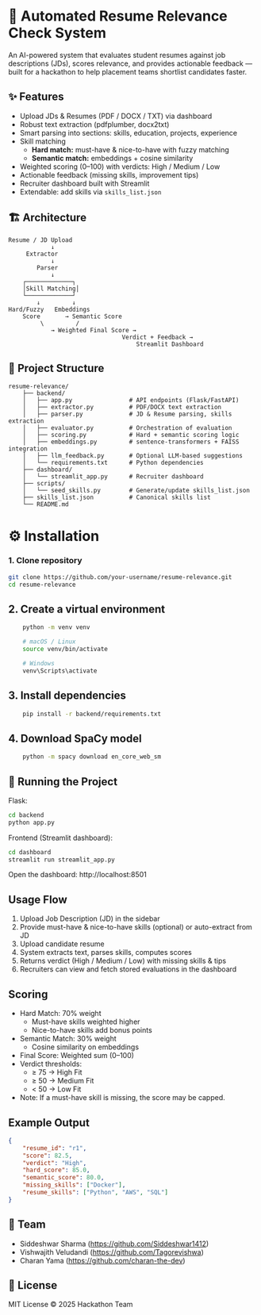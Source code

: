 # 📄 Automated Resume Relevance Check System

An AI-powered system that evaluates student resumes against job descriptions (JDs), scores relevance, and provides actionable feedback — built for a hackathon to help placement teams shortlist candidates faster.

## ✨ Features

- Upload JDs & Resumes (PDF / DOCX / TXT) via dashboard
- Robust text extraction (pdfplumber, docx2txt)
- Smart parsing into sections: skills, education, projects, experience
- Skill matching
    - __Hard match:__ must-have & nice-to-have with fuzzy matching
    - __Semantic match:__ embeddings + cosine similarity
- Weighted scoring (0–100) with verdicts: High / Medium / Low
- Actionable feedback (missing skills, improvement tips)
- Recruiter dashboard built with Streamlit
- Extendable: add skills via `skills_list.json`

## 🏗️ Architecture

```
Resume / JD Upload
            ↓
     Extractor
            ↓
        Parser
            ↓
    ┌─────────────┐
    │Skill Matching│
    └─────────────┘
        ↓         ↓
Hard/Fuzzy   Embeddings
    Score       → Semantic Score
         \         /
            → Weighted Final Score →
                                Verdict + Feedback →
                                    Streamlit Dashboard
```


## 📂 Project Structure

```
resume-relevance/
    ├── backend/  
    │   ├── app.py                # API endpoints (Flask/FastAPI)  
    │   ├── extractor.py          # PDF/DOCX text extraction  
    │   ├── parser.py             # JD & Resume parsing, skills extraction  
    │   ├── evaluator.py          # Orchestration of evaluation  
    │   ├── scoring.py            # Hard + semantic scoring logic  
    │   ├── embeddings.py         # sentence-transformers + FAISS integration  
    │   ├── llm_feedback.py       # Optional LLM-based suggestions  
    │   └── requirements.txt      # Python dependencies  
    ├── dashboard/  
    │   └── streamlit_app.py      # Recruiter dashboard  
    ├── scripts/  
    │   └── seed_skills.py        # Generate/update skills_list.json  
    ├── skills_list.json          # Canonical skills list  
    └── README.md
```

# ⚙️ Installation

### 1. Clone repository
```bash
git clone https://github.com/your-username/resume-relevance.git
cd resume-relevance
```

## 2. Create a virtual environment
```bash
    python -m venv venv

    # macOS / Linux
    source venv/bin/activate

    # Windows
    venv\Scripts\activate
```

## 3. Install dependencies
```bash
    pip install -r backend/requirements.txt
```

## 4. Download SpaCy model
```bash
    python -m spacy download en_core_web_sm
```

## 🚀 Running the Project

Flask:
```bash
cd backend
python app.py
```

Frontend (Streamlit dashboard):
```bash
cd dashboard
streamlit run streamlit_app.py
```

Open the dashboard: http://localhost:8501

## Usage Flow

1. Upload Job Description (JD) in the sidebar  
2. Provide must-have & nice-to-have skills (optional) or auto-extract from JD  
3. Upload candidate resume  
4. System extracts text, parses skills, computes scores  
5. Returns verdict (High / Medium / Low) with missing skills & tips  
6. Recruiters can view and fetch stored evaluations in the dashboard


## Scoring

- Hard Match: 70% weight
    - Must-have skills weighted higher
    - Nice-to-have skills add bonus points
- Semantic Match: 30% weight
    - Cosine similarity on embeddings
- Final Score: Weighted sum (0–100)
- Verdict thresholds:
    - ≥ 75 → High Fit
    - ≥ 50 → Medium Fit
    - < 50 → Low Fit
- Note: If a must-have skill is missing, the score may be capped.


## Example Output

```json
{
    "resume_id": "r1",
    "score": 82.5,
    "verdict": "High",
    "hard_score": 85.0,
    "semantic_score": 80.0,
    "missing_skills": ["Docker"],
    "resume_skills": ["Python", "AWS", "SQL"]
}
```

## 👥 Team

- Siddeshwar Sharma (https://github.com/Siddeshwar1412)
- Vishwajith Veludandi (https://github.com/Tagorevishwa)
- Charan Yama (https://github.com/charan-the-dev)

## 📜 License

MIT License © 2025 Hackathon Team